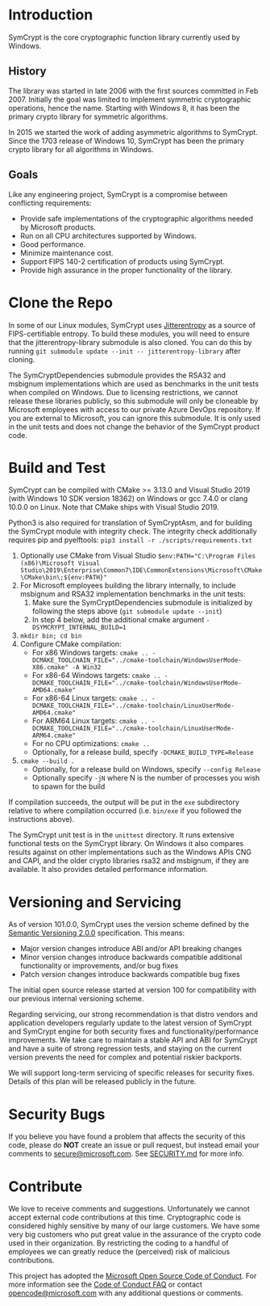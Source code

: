 # Introduction
SymCrypt is the core cryptographic function library currently used by Windows.

## History
The library was started in late 2006 with the first sources committed in Feb 2007.
Initially the goal was limited to implement symmetric cryptographic operations, hence the name.
Starting with Windows 8, it has been the primary crypto library for symmetric algorithms.

In 2015 we started the work of adding asymmetric algorithms to SymCrypt. Since the 1703 release of Windows 10,
SymCrypt has been the primary crypto library for all algorithms in Windows.

## Goals
Like any engineering project, SymCrypt is a compromise between conflicting requirements:
- Provide safe implementations of the cryptographic algorithms needed by Microsoft products.
- Run on all CPU architectures supported by Windows.
- Good performance.
- Minimize maintenance cost.
- Support FIPS 140-2 certification of products using SymCrypt.
- Provide high assurance in the proper functionality of the library.

# Clone the Repo
In some of our Linux modules, SymCrypt uses [Jitterentropy](https://github.com/smuellerDD/jitterentropy-library)
as a source of FIPS-certifiable entropy. To build these modules, you will need to ensure that the
jitterentropy-library submodule is also cloned. You can do this by running
`git submodule update --init -- jitterentropy-library` after cloning.

The SymCryptDependencies submodule provides the RSA32 and msbignum implementations which are used as benchmarks
in the unit tests when compiled on Windows. Due to licensing restrictions, we cannot release these libraries
publicly, so this submodule will only be cloneable by Microsoft employees with access to our private
Azure DevOps repository. If you are external to Microsoft, you can ignore this submodule. It is only used in
the unit tests and does not change the behavior of the SymCrypt product code.

# Build and Test
SymCrypt can be compiled with CMake >= 3.13.0 and Visual Studio 2019 (with Windows 10 SDK version 18362) on Windows
or gcc 7.4.0 or clang 10.0.0 on Linux. Note that CMake ships with Visual Studio 2019.

Python3 is also required for translation of SymCryptAsm, and for building the SymCrypt module with integrity check.
The integrity check additionally requires pip and pyelftools: `pip3 install -r ./scripts/requirements.txt`

1. Optionally use CMake from Visual Studio `$env:PATH="C:\Program Files (x86)\Microsoft Visual Studio\2019\Enterprise\Common7\IDE\CommonExtensions\Microsoft\CMake\CMake\bin\;${env:PATH}"`
2. For Microsoft employees building the library internally, to include msbignum and RSA32 implementation benchmarks in the unit tests:
    1. Make sure the SymCryptDependencies submodule is initialized by following the steps above (`git submodule update --init`)
    2. In step 4 below, add the additional cmake argument `-DSYMCRYPT_INTERNAL_BUILD=1`
3. `mkdir bin; cd bin`
4. Configure CMake compilation:
    * For x86 Windows targets: `cmake .. -DCMAKE_TOOLCHAIN_FILE="../cmake-toolchain/WindowsUserMode-X86.cmake" -A Win32`
    * For x86-64 Windows targets: `cmake .. -DCMAKE_TOOLCHAIN_FILE="../cmake-toolchain/WindowsUserMode-AMD64.cmake"`
    * For x86-64 Linux targets: `cmake .. -DCMAKE_TOOLCHAIN_FILE="../cmake-toolchain/LinuxUserMode-AMD64.cmake"`
    * For ARM64 Linux targets: `cmake .. -DCMAKE_TOOLCHAIN_FILE="../cmake-toolchain/LinuxUserMode-ARM64.cmake"`
    * For no CPU optimizations: `cmake ..`
    * Optionally, for a release build, specify `-DCMAKE_BUILD_TYPE=Release`
5. `cmake --build .`
    * Optionally, for a release build on Windows, specify `--config Release`
    * Optionally specify `-jN` where N is the number of processes you wish to spawn for the build

If compilation succeeds, the output will be put in the `exe` subdirectory relative to where compilation occurred
(i.e. `bin/exe` if you followed the instructions above).

The SymCrypt unit test is in the `unittest` directory. It runs extensive functional tests on the SymCrypt
library. On Windows it also compares results against on other implementations such as the Windows APIs CNG
and CAPI, and the older crypto libraries rsa32 and msbignum, if they are available. It also provides
detailed performance information.

# Versioning and Servicing
As of version 101.0.0, SymCrypt uses the version scheme defined by the
[Semantic Versioning 2.0.0](https://semver.org/spec/v2.0.0.html) specification. This means:

- Major version changes introduce ABI and/or API breaking changes
- Minor version changes introduce backwards compatible additional functionality or improvements, and/or bug fixes
- Patch version changes introduce backwards compatible bug fixes

The initial open source release started at version 100 for compatibility with our previous
internal versioning scheme.

Regarding servicing, our strong recommendation is that distro vendors and application developers regularly
update to the latest version of SymCrypt and SymCrypt engine for both security fixes and 
functionality/performance improvements. We take care to maintain a stable API and ABI for SymCrypt and have
a suite of strong regression tests, and staying on the current version prevents the need for complex
and potential riskier backports.

We will support long-term servicing of specific releases for security fixes. Details of this plan will be
released publicly in the future.

# Security Bugs
If you believe you have found a problem that affects the security of this code, please do **NOT** create an issue
or pull request, but instead email your comments to secure@microsoft.com. See [SECURITY.md](SECURITY.md) for more info.

# Contribute
We love to receive comments and suggestions. Unfortunately we cannot accept external code contributions at this time.
Cryptographic code is considered highly sensitive by many of our large customers.
We have some very big customers who put great value in the assurance of the crypto code used in their organization.
By restricting the coding to a handful of employees we can greatly reduce the (perceived) risk of malicious contributions.

This project has adopted the [Microsoft Open Source Code of Conduct](https://opensource.microsoft.com/codeofconduct/).
For more information see the [Code of Conduct FAQ](https://opensource.microsoft.com/codeofconduct/faq/) or
contact [opencode@microsoft.com](mailto:opencode@microsoft.com) with any additional questions or comments.


